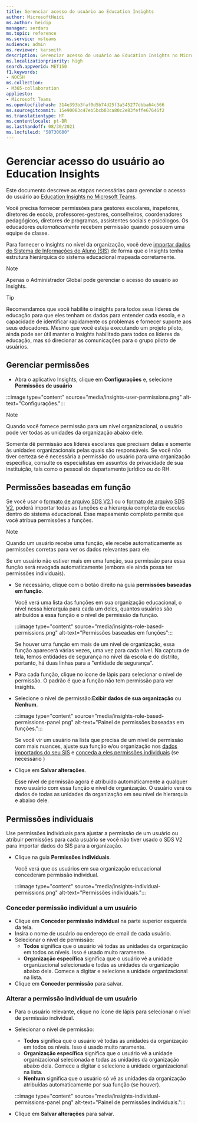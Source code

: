 ```yaml
---
title: Gerenciar acesso do usuário ao Education Insights
author: MicrosoftHeidi
ms.author: heidip
manager: serdars
ms.topic: reference
ms.service: msteams
audience: admin
ms.reviewer: karsmith
description: Gerenciar acesso do usuário ao Education Insights no Microsoft Teams.
ms.localizationpriority: high
search.appverid: MET150
f1.keywords:
- NOCSH
ms.collection:
- M365-collaboration
appliesto:
- Microsoft Teams
ms.openlocfilehash: 314e393b3faf0d5b74d25f3a545277dbba64c566
ms.sourcegitcommit: 15e90083c47eb5bcb03ca80c2e83feffe67646f2
ms.translationtype: HT
ms.contentlocale: pt-BR
ms.lasthandoff: 08/30/2021
ms.locfileid: "58730680"
---
```

# <a name="manage-user-access-to-education-insights"></a>Gerenciar acesso do usuário ao Education Insights

Este documento descreve as etapas necessárias para gerenciar o acesso do usuário ao [Education Insights no Microsoft Teams](class-insights.md).

Você precisa fornecer permissões para gestores escolares, inspetores, diretores de escola, professores-gestores, conselheiros, coordenadores pedagógicos, diretores de programas, assistentes sociais e psicólogos. Os educadores *automaticamente* recebem permissão quando possuem uma equipe de classe.

Para fornecer o Insights no nível da organização, você deve [importar dados do Sistema de Informações do Aluno (SIS)](education-insights-sis-data-sync.md) de forma que o Insights tenha estrutura hierárquica do sistema educacional mapeada corretamente.

> [!NOTE]
> Apenas o Administrador Global pode gerenciar o acesso do usuário ao Insights.

> [!TIP]
> Recomendamos que você habilite o insights para todos seus líderes de educação para que eles tenham os dados para entender cada escola, e a capacidade de identificar rapidamente os problemas e fornecer suporte aos seus educadores. Mesmo que você esteja executando um projeto piloto, ainda pode ser útil manter o Insights habilitado para todos os líderes da educação, mas só direcionar as comunicações para o grupo piloto de usuários.

## <a name="manange-permissions"></a>Gerenciar permissões

* Abra o aplicativo Insights, clique em **Configurações** e, selecione **Permissões de usuário**

:::image type="content" source="media/insights-user-permissions.png" alt-text="Configurações.":::

> [!NOTE]
> Quando você fornece permissão para um nível organizacional, o usuário pode ver todas as unidades da organização abaixo dele.
> 
> Somente dê permissão aos líderes escolares que precisam delas e somente às unidades organizacionais pelas quais são responsáveis. Se você não tiver certeza se é necessária a permissão do usuário para uma organização específica, consulte os especialistas em assuntos de privacidade de sua instituição, tais como o pessoal do departamento jurídico ou do RH.

## <a name="role-based-permissions"></a>Permissões baseadas em função

Se você usar o [formato de arquivo SDS V2.1](/schooldatasync/sds-v2.1-csv-file-format) ou o [formato de arquivo SDS V2](/schooldatasync/sds-v2-csv-file-format), poderá importar todas as funções e a hierarquia completa de escolas dentro do sistema educacional. Esse mapeamento completo permite que você atribua permissões a funções. 

> [!NOTE]
> Quando um usuário recebe uma função, ele recebe automaticamente as permissões corretas para ver os dados relevantes para ele.
>
> Se um usuário não estiver mais em uma função, sua permissão para essa função será revogada automaticamente (embora ele ainda possa ter permissões individuais).


* Se necessário, clique com o botão direito na guia **permissões baseadas em função**.

  Você verá uma lista das funções em sua organização educacional, o nível nessa hierarquia para cada um deles, quantos usuários são atribuídos a essa função e o nível de permissão da função. 
  
  :::image type="content" source="media/insights-role-based-permissions.png" alt-text="Permissões baseadas em funções":::
  
  Se houver uma função em mais de um nível de organização, essa função aparecerá várias vezes, uma vez para cada nível. Na captura de tela, temos entidades de segurança no nível da escola e do distrito, portanto, há duas linhas para a "entidade de segurança".
  
* Para cada função, clique no ícone de lápis para selecionar o nível de permissão. O padrão é que a função não tem permissão para ver Insights.
* Selecione o nível de permissão:**Exibir dados de sua organização** ou **Nenhum**.

  :::image type="content" source="media/insights-role-based-permissions-panel.png" alt-text="Painel de permissões baseadas em funções.":::
  
  Se você vir um usuário na lista que precisa de um nível de permissão com mais nuances, ajuste sua função e/ou organização nos [dados importados do seu SIS](education-insights-sis-data-sync.md) e [conceda a eles permissões individuais](#grant-individual-permission-to-a-user) (se necessário )

* Clique em **Salvar alterações**.

  Esse nível de permissão agora é atribuído automaticamente a qualquer novo usuário com essa função e nível de organização. O usuário verá os dados de todas as unidades da organização em seu nível de hierarquia e abaixo dele.  


## <a name="individual-permissions"></a>Permissões individuais

Use permissões individuais para ajustar a permissão de um usuário ou atribuir permissões para cada usuário se você não tiver usado o SDS V2 para importar dados do SIS para a organização.

* Clique na guia **Permissões individuais**.
  
  Você verá que os usuários em sua organização educacional concederam permissão individual. 
  
  :::image type="content" source="media/insights-individual-permissions.png" alt-text="Permissões individuais.":::
  
### <a name="grant-individual-permission-to-a-user"></a>Conceder permissão individual a um usuário
* Clique em **Conceder permissão individual** na parte superior esquerda da tela.
* Insira o nome de usuário ou endereço de email de cada usuário.
* Selecionar o nível de permissão:
  * **Todos** significa que o usuário vê todas as unidades da organização em todos os níveis. Isso é usado muito raramente.
  * **Organização específica** significa que o usuário vê a unidade organizacional selecionada e todas as unidades da organização abaixo dela. Comece a digitar e selecione a unidade organizacional na lista.
* Clique em **Conceder permissão** para salvar.

### <a name="change-the-individual-permission-of-a-user"></a>Alterar a permissão individual de um usuário
* Para o usuário relevante, clique no ícone de lápis para selecionar o nível de permissão individual.
* Selecionar o nível de permissão:
  * **Todos** significa que o usuário vê todas as unidades da organização em todos os níveis. Isso é usado muito raramente.
  * **Organização específica** significa que o usuário vê a unidade organizacional selecionada e todas as unidades da organização abaixo dela. Comece a digitar e selecione a unidade organizacional na lista.
  * **Nenhum** significa que o usuário só vê as unidades da organização atribuídas automaticamente por sua função (se houver).
  
  :::image type="content" source="media/insights-individual-permissions-panel.png" alt-text="Painel de permissões individuais.":::

* Clique em **Salvar alterações** para salvar.
